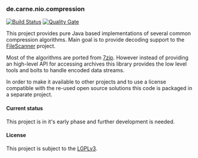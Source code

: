 ### de.carne.nio.compression

[![Build Status](https://travis-ci.org/hdecarne/java-compression.svg?branch=master)](https://travis-ci.org/hdecarne/java-compression)
[![Quality Gate](https://sonarcloud.io/api/badges/gate?key=de.carne:java-compression)](https://sonarcloud.io/dashboard/index/de.carne:java-compression)

This project provides pure Java based implementations of several common compression algorithms. Main goal is to provide decoding support to the [FileScanner](https://filescanner.org) project.

Most of the algorithms are ported from [7zip](http://7zip.org). However instead of providing an high-level API for accessing archives this library provides the low level tools and bolts to handle encoded data streams.

In order to make it available to other projects and to use a license compatible with the re-used open source solutions this code is packaged in a separate project.

#### Current status
This project is in it's early phase and further development is needed.

#### License
This project is subject to the [LGPLv3](http://www.gnu.org/licenses/lgpl-3.0.en.html).
